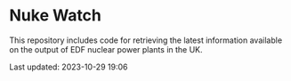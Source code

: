 # Nuke Watch

This repository includes code for retrieving the latest information available on the output of EDF nuclear power plants in the UK.

Last updated: 2023-10-29 19:06